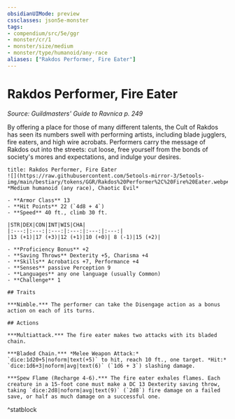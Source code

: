```yaml
---
obsidianUIMode: preview
cssclasses: json5e-monster
tags:
- compendium/src/5e/ggr
- monster/cr/1
- monster/size/medium
- monster/type/humanoid/any-race
aliases: ["Rakdos Performer, Fire Eater"]
---
```

# Rakdos Performer, Fire Eater
*Source: Guildmasters' Guide to Ravnica p. 249*  

By offering a place for those of many different talents, the Cult of Rakdos has seen its numbers swell with performing artists, including blade jugglers, fire eaters, and high wire acrobats. Performers carry the message of Rakdos out into the streets: cut loose, free yourself from the bonds of society's mores and expectations, and indulge your desires.

```ad-statblock
title: Rakdos Performer, Fire Eater
![](https://raw.githubusercontent.com/5etools-mirror-3/5etools-img/main/bestiary/tokens/GGR/Rakdos%20Performer%2C%20Fire%20Eater.webp#token)
*Medium humanoid (any race), Chaotic Evil*

- **Armor Class** 13
- **Hit Points** 22 (`4d8 + 4`)
- **Speed** 40 ft., climb 30 ft.

|STR|DEX|CON|INT|WIS|CHA|
|:---:|:---:|:---:|:---:|:---:|:---:|
|13 (+1)|17 (+3)|12 (+1)|10 (+0)| 8 (-1)|15 (+2)|

- **Proficiency Bonus** +2
- **Saving Throws** Dexterity +5, Charisma +4
- **Skills** Acrobatics +7, Performance +4
- **Senses** passive Perception 9
- **Languages** any one language (usually Common)
- **Challenge** 1

## Traits

***Nimble.*** The performer can take the Disengage action as a bonus action on each of its turns.

## Actions

***Multiattack.*** The fire eater makes two attacks with its bladed chain.

***Bladed Chain.*** *Melee Weapon Attack:* `dice:1d20+5|noform|text(+5)` to hit, reach 10 ft., one target. *Hit:* `dice:1d6+3|noform|avg|text(6)` (`1d6 + 3`) slashing damage.

***Spew Flame (Recharge 4-6).*** The fire eater exhales flames. Each creature in a 15-foot cone must make a DC 13 Dexterity saving throw, taking `dice:2d8|noform|avg|text(9)` (`2d8`) fire damage on a failed save, or half as much damage on a successful one.
```
^statblock